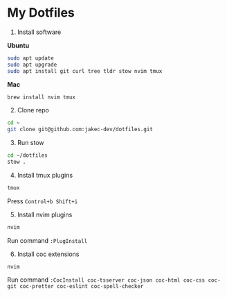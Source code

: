 # My Dotfiles

1. Install software

**Ubuntu**

```sh
sudo apt update
sudo apt upgrade
sudo apt install git curl tree tldr stow nvim tmux
```

**Mac**
```sh
brew install nvim tmux
```

2. Clone repo

```sh
cd ~
git clone git@github.com:jakec-dev/dotfiles.git
```

3. Run stow
```sh
cd ~/dotfiles
stow .
```

4. Install tmux plugins

```sh
tmux
```

Press `Control+b Shift+i`

5. Install nvim plugins

```sh
nvim
```

Run command `:PlugInstall`

6. Install coc extensions

```
nvim
```

Run command `:CocInstall coc-tsserver coc-json coc-html coc-css coc-git coc-pretter coc-eslint coc-spell-checker`
